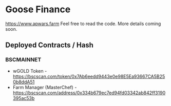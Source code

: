 # Goose Finance

https://www.apwars.farm Feel free to read the code. More details coming soon.

## Deployed Contracts / Hash

### BSCMAINNET

- wGOLD Token - https://bscscan.com/token/0x7Ab6eedd9443e0e98E5Ea93667CA5B250b8ddA51
- Farm Manager (MasterChef) - https://bscscan.com/address/0x334b679ec7ed94fd03342ab842ff3190395ac53b